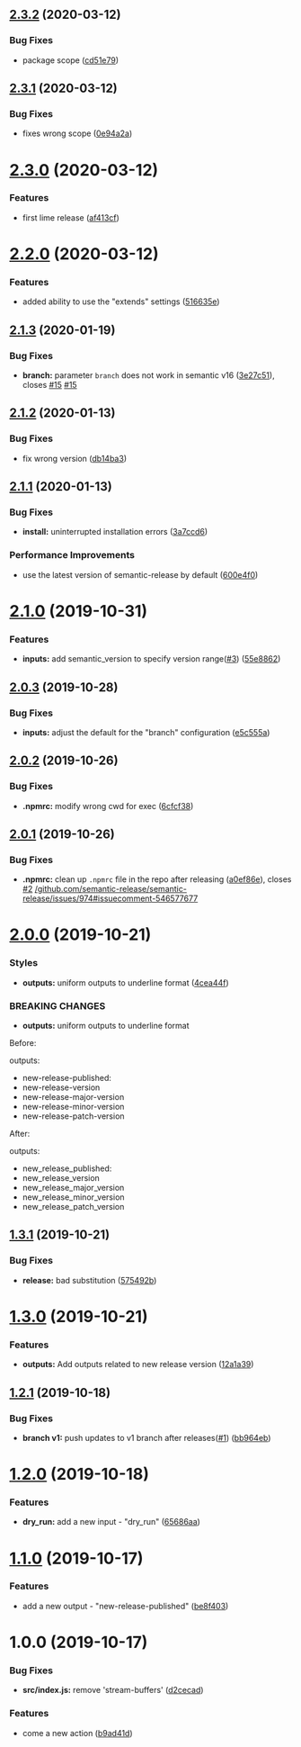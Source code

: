 ## [2.3.2](https://github.com/lundalogik/semantic-release-action/compare/v2.3.1...v2.3.2) (2020-03-12)


### Bug Fixes

* package scope ([cd51e79](https://github.com/lundalogik/semantic-release-action/commit/cd51e7949df07c15f537a2a6029ebd67748a467c))

## [2.3.1](https://github.com/lundalogik/semantic-release-action/compare/v2.3.0...v2.3.1) (2020-03-12)


### Bug Fixes

* fixes wrong scope ([0e94a2a](https://github.com/lundalogik/semantic-release-action/commit/0e94a2a15127f165567007320cff6c024718ec4d))

# [2.3.0](https://github.com/lundalogik/semantic-release-action/compare/v2.2.0...v2.3.0) (2020-03-12)


### Features

* first lime release ([af413cf](https://github.com/lundalogik/semantic-release-action/commit/af413cf974b8c59ad2f27c0d3f4cc413145e8b8a))

# [2.2.0](https://github.com/lundalogik/semantic-release-action/compare/v2.1.3...v2.2.0) (2020-03-12)


### Features

* added ability to use the "extends" settings ([516635e](https://github.com/lundalogik/semantic-release-action/commit/516635e02f4413c007abaeb9814ce124097b6849))

## [2.1.3](https://github.com/cycjimmy/semantic-release-action/compare/v2.1.2...v2.1.3) (2020-01-19)


### Bug Fixes

* **branch:** parameter `branch` does not work in semantic v16 ([3e27c51](https://github.com/cycjimmy/semantic-release-action/commit/3e27c518af9a3d781b70e0cf1cbccc626ae7f4f3)), closes [#15](https://github.com/cycjimmy/semantic-release-action/issues/15) [#15](https://github.com/cycjimmy/semantic-release-action/issues/15)

## [2.1.2](https://github.com/cycjimmy/semantic-release-action/compare/v2.1.1...v2.1.2) (2020-01-13)


### Bug Fixes

* fix wrong version ([db14ba3](https://github.com/cycjimmy/semantic-release-action/commit/db14ba3eee0c681deee056535d2da3cc39a9411b))

## [2.1.1](https://github.com/cycjimmy/semantic-release-action/compare/v2.1.0...v2.1.1) (2020-01-13)


### Bug Fixes

* **install:** uninterrupted installation errors ([3a7ccd6](https://github.com/cycjimmy/semantic-release-action/commit/3a7ccd6a7fe4ed5e17de6560568e0b7b200709ed))


### Performance Improvements

* use the latest version of semantic-release by default ([600e4f0](https://github.com/cycjimmy/semantic-release-action/commit/600e4f0e2b761e1745995b660d7d8a8977172d26))

# [2.1.0](https://github.com/cycjimmy/semantic-release-action/compare/v2.0.3...v2.1.0) (2019-10-31)


### Features

* **inputs:** add semantic_version to specify version range([#3](https://github.com/cycjimmy/semantic-release-action/issues/3)) ([55e8862](https://github.com/cycjimmy/semantic-release-action/commit/55e8862f175cf05a7550c87bdbca1b440aeb1000))

## [2.0.3](https://github.com/cycjimmy/semantic-release-action/compare/v2.0.2...v2.0.3) (2019-10-28)


### Bug Fixes

* **inputs:** adjust the default for the "branch" configuration ([e5c555a](https://github.com/cycjimmy/semantic-release-action/commit/e5c555a6131ac6c67ba74b1e2d5e5cde56d38d10))

## [2.0.2](https://github.com/cycjimmy/semantic-release-action/compare/v2.0.1...v2.0.2) (2019-10-26)


### Bug Fixes

* **.npmrc:** modify wrong cwd for exec ([6cfcf38](https://github.com/cycjimmy/semantic-release-action/commit/6cfcf38c9b9cce2215ff5ae7f509b6501c8f8206))

## [2.0.1](https://github.com/cycjimmy/semantic-release-action/compare/v2.0.0...v2.0.1) (2019-10-26)


### Bug Fixes

* **.npmrc:** clean up `.npmrc` file in the repo after releasing ([a0ef86e](https://github.com/cycjimmy/semantic-release-action/commit/a0ef86eea3257234992126447d883529ce057ece)), closes [#2](https://github.com/cycjimmy/semantic-release-action/issues/2) [/github.com/semantic-release/semantic-release/issues/974#issuecomment-546577677](https://github.com//github.com/semantic-release/semantic-release/issues/974/issues/issuecomment-546577677)

# [2.0.0](https://github.com/cycjimmy/semantic-release-action/compare/v1.3.1...v2.0.0) (2019-10-21)


### Styles

* **outputs:** uniform outputs to underline format ([4cea44f](https://github.com/cycjimmy/semantic-release-action/commit/4cea44f71ac0f0c6e31dbb1fffeae5826eec6e2a))


### BREAKING CHANGES

* **outputs:** uniform outputs to underline format

Before:

outputs:
- new-release-published:
- new-release-version
- new-release-major-version
- new-release-minor-version
- new-release-patch-version

After:

outputs:
- new_release_published:
- new_release_version
- new_release_major_version
- new_release_minor_version
- new_release_patch_version

## [1.3.1](https://github.com/cycjimmy/semantic-release-action/compare/v1.3.0...v1.3.1) (2019-10-21)


### Bug Fixes

* **release:** bad substitution ([575492b](https://github.com/cycjimmy/semantic-release-action/commit/575492bbdcd5c93d1349250e3a1847a85d41419c))

# [1.3.0](https://github.com/cycjimmy/semantic-release-action/compare/v1.2.1...v1.3.0) (2019-10-21)


### Features

* **outputs:** Add outputs related to new release version ([12a1a39](https://github.com/cycjimmy/semantic-release-action/commit/12a1a39975a23b4915e90567d975240096cec66c))

## [1.2.1](https://github.com/cycjimmy/semantic-release-action/compare/v1.2.0...v1.2.1) (2019-10-18)


### Bug Fixes

* **branch v1:** push updates to v1 branch after releases([#1](https://github.com/cycjimmy/semantic-release-action/issues/1)) ([bb964eb](https://github.com/cycjimmy/semantic-release-action/commit/bb964eb28ee1823e67f82532b9e4d4fd3f135513))

# [1.2.0](https://github.com/cycjimmy/semantic-release-action/compare/v1.1.0...v1.2.0) (2019-10-18)


### Features

* **dry_run:** add a new input - "dry_run" ([65686aa](https://github.com/cycjimmy/semantic-release-action/commit/65686aabe72b7b976902b278411b8a4d16298fd0))

# [1.1.0](https://github.com/cycjimmy/semantic-release-action/compare/v1.0.0...v1.1.0) (2019-10-17)


### Features

* add a new output - "new-release-published" ([be8f403](https://github.com/cycjimmy/semantic-release-action/commit/be8f403201951e0c7b237bb7daab2c561af7303d))

# 1.0.0 (2019-10-17)


### Bug Fixes

* **src/index.js:** remove 'stream-buffers' ([d2cecad](https://github.com/cycjimmy/semantic-release-action/commit/d2cecad9a9379c7b03313be62c36da778eafa742))


### Features

* come a new action ([b9ad41d](https://github.com/cycjimmy/semantic-release-action/commit/b9ad41da609c63abe1b5f5ab5df7b4383d346906))
